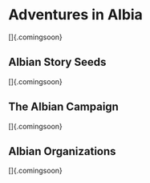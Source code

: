 # Adventures in Albia

[]{.comingsoon}

## Albian Story Seeds

[]{.comingsoon}

## The Albian Campaign

[]{.comingsoon}

## Albian Organizations

[]{.comingsoon}

